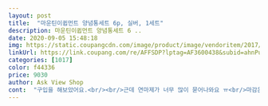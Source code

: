 ```yaml
---
layout: post 
title:  "마운틴이큅먼트 양념통세트 6p, 실버, 1세트" 
description: 마운틴이큅먼트 양념통세트 6 ..
date: 2020-09-05 15:48:18 
img: https://static.coupangcdn.com/image/product/image/vendoritem/2017/09/12/3123805259/cad5fd3c-9bcf-44b4-adb6-b156fe1565b9.jpg 
linkUrl: https://link.coupang.com/re/AFFSDP?lptag=AF3600438&subid=ahnPublicAsk&pageKey=18592197&itemId=74689018&vendorItemId=3123805259&traceid=V0-113-86fb59a59c9231db 
categories: [1017] 
color: f44336 
price: 9030 
author: Ask View Shop 
cont:  "구입을 해보았어요.<br/><br/>근데 연마제가 너무 많이 묻어나와요 ㅠ<br/>마감은  괜찮지만  날카롭답니다.<br/><br/>맘에 쏙 듭니다.<br/><br/>사용전 세척하려다보니 손 조심해야할것같아요.<br/><br/>사이즈의 스텐재질 양념통<br/>세척시  ✋ 조심하세요.<br/>피나면 아포여.<br/><br/>세척을 해주었어요.<br/><br/>세트가 있어서 저렴한가격으로<br/>스텐특성상 받자마자 깨끗하게<br/>스티커에 글씨를 써서 구분을<br/>심플하니 귀엽네요 ㅎㅎ<br/>알아보던 중에 작고 컴팩트한<br/>이뻐요.<br/>아기자기.<br/><br/>이쁜레드 가방에  눈길이  갑니다.<br/><br/>작은통 앞쪽에 로고까지  세심하네요.<br/><br/>추천드려요.<br/> 세척해야하니까요.<br/><br/>캠핑가서 이쁘게쓰려고  재정비해봤어요.<br/><br/>캠핑가서도  이쁜 양념통에  요리할께요.<br/><br/>캠핑때 쓰려고 얼른구매했어요<br/>캠핑에 가져갈 양념통을<br/>투명하지않아서 내용물을<br/>해주었네요.<br/> 방수스티커 붙이는걸<br/>확인할수 없는 단점은 있지만<br/>" 
---
```

